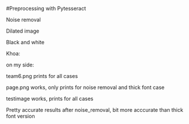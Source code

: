 #Preprocessing with Pytesseract

Noise removal

Dilated image

Black and white

Khoa: 
 
on my side: 
 
team6.png prints for all cases

page.png works, only prints for noise removal and thick font case

testimage works, prints for all cases

Pretty accurate results after noise_removal, bit more acccurate than thick font version
